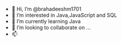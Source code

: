 - 👋 Hi, I’m @brahadeeshm1701
- 👀 I’m interested in Java,JavaScript and SQL
- 🌱 I’m currently learning Java
- 💞️ I’m looking to collaborate on ...
- 📫 

<!---
brahadeeshm1701/brahadeeshm1701 is a ✨ special ✨ repository because its `README.md` (this file) appears on your GitHub profile.
You can click the Preview link to take a look at your changes.
--->
